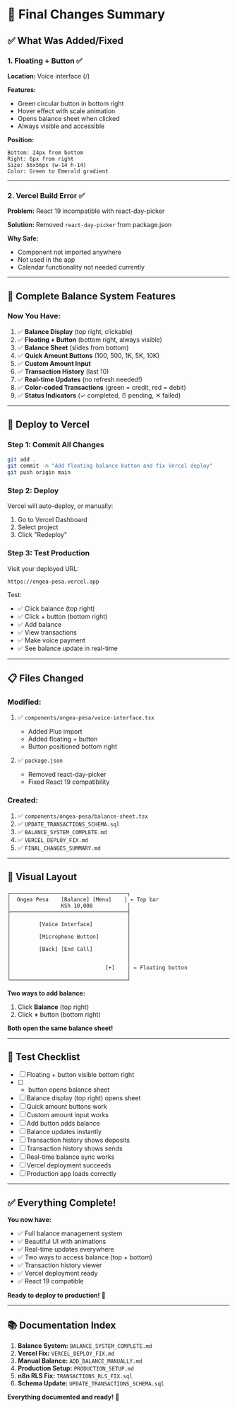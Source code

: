 # 🎉 Final Changes Summary

## ✅ What Was Added/Fixed

### 1. **Floating + Button** ✅
**Location:** Voice interface (/)

**Features:**
- Green circular button in bottom right
- Hover effect with scale animation
- Opens balance sheet when clicked
- Always visible and accessible

**Position:**
```
Bottom: 24px from bottom
Right: 6px from right
Size: 56x56px (w-14 h-14)
Color: Green to Emerald gradient
```

---

### 2. **Vercel Build Error** ✅
**Problem:** React 19 incompatible with react-day-picker

**Solution:** Removed `react-day-picker` from package.json

**Why Safe:**
- Component not imported anywhere
- Not used in the app
- Calendar functionality not needed currently

---

## 📱 Complete Balance System Features

### **Now You Have:**

1. ✅ **Balance Display** (top right, clickable)
2. ✅ **Floating + Button** (bottom right, always visible)
3. ✅ **Balance Sheet** (slides from bottom)
4. ✅ **Quick Amount Buttons** (100, 500, 1K, 5K, 10K)
5. ✅ **Custom Amount Input**
6. ✅ **Transaction History** (last 10)
7. ✅ **Real-time Updates** (no refresh needed!)
8. ✅ **Color-coded Transactions** (green = credit, red = debit)
9. ✅ **Status Indicators** (✓ completed, ⏰ pending, ✕ failed)

---

## 🚀 Deploy to Vercel

### Step 1: Commit All Changes

```bash
git add .
git commit -m "Add floating balance button and fix Vercel deploy"
git push origin main
```

### Step 2: Deploy

Vercel will auto-deploy, or manually:
1. Go to Vercel Dashboard
2. Select project
3. Click "Redeploy"

### Step 3: Test Production

Visit your deployed URL:
```
https://ongea-pesa.vercel.app
```

Test:
- ✅ Click balance (top right)
- ✅ Click + button (bottom right)
- ✅ Add balance
- ✅ View transactions
- ✅ Make voice payment
- ✅ See balance update in real-time

---

## 📋 Files Changed

### Modified:
1. ✅ `components/ongea-pesa/voice-interface.tsx`
   - Added Plus import
   - Added floating + button
   - Button positioned bottom right

2. ✅ `package.json`
   - Removed react-day-picker
   - Fixed React 19 compatibility

### Created:
1. ✅ `components/ongea-pesa/balance-sheet.tsx`
2. ✅ `UPDATE_TRANSACTIONS_SCHEMA.sql`
3. ✅ `BALANCE_SYSTEM_COMPLETE.md`
4. ✅ `VERCEL_DEPLOY_FIX.md`
5. ✅ `FINAL_CHANGES_SUMMARY.md`

---

## 🎯 Visual Layout

```
┌─────────────────────────────────────┐
│  Ongea Pesa    [Balance] [Menu]    │ ← Top bar
│                KSh 10,000           │
├─────────────────────────────────────┤
│                                     │
│         [Voice Interface]           │
│                                     │
│         [Microphone Button]         │
│                                     │
│         [Back] [End Call]           │
│                                     │
│                                     │
│                              [+]    │ ← Floating button
│                                     │
└─────────────────────────────────────┘
```

**Two ways to add balance:**
1. Click **Balance** (top right)
2. Click **+** button (bottom right)

**Both open the same balance sheet!**

---

## 🧪 Test Checklist

- [ ] Floating + button visible bottom right
- [ ] + button opens balance sheet
- [ ] Balance display (top right) opens sheet
- [ ] Quick amount buttons work
- [ ] Custom amount input works
- [ ] Add button adds balance
- [ ] Balance updates instantly
- [ ] Transaction history shows deposits
- [ ] Transaction history shows sends
- [ ] Real-time balance sync works
- [ ] Vercel deployment succeeds
- [ ] Production app loads correctly

---

## ✅ Everything Complete!

**You now have:**
- ✅ Full balance management system
- ✅ Beautiful UI with animations
- ✅ Real-time updates everywhere
- ✅ Two ways to access balance (top + bottom)
- ✅ Transaction history viewer
- ✅ Vercel deployment ready
- ✅ React 19 compatible

**Ready to deploy to production!** 🚀

---

## 📚 Documentation Index

1. **Balance System:** `BALANCE_SYSTEM_COMPLETE.md`
2. **Vercel Fix:** `VERCEL_DEPLOY_FIX.md`
3. **Manual Balance:** `ADD_BALANCE_MANUALLY.md`
4. **Production Setup:** `PRODUCTION_SETUP.md`
5. **n8n RLS Fix:** `TRANSACTIONS_RLS_FIX.sql`
6. **Schema Update:** `UPDATE_TRANSACTIONS_SCHEMA.sql`

**Everything documented and ready!** 📖
